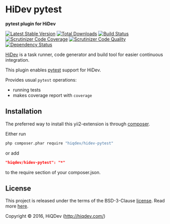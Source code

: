 HiDev pytest
============

**pytest plugin for HiDev**

[![Latest Stable Version](https://poser.pugx.org/hiqdev/hidev-pytest/v/stable)](https://packagist.org/packages/hiqdev/hidev-pytest)
[![Total Downloads](https://poser.pugx.org/hiqdev/hidev-pytest/downloads)](https://packagist.org/packages/hiqdev/hidev-pytest)
[![Build Status](https://img.shields.io/travis/hiqdev/hidev-pytest.svg)](https://travis-ci.org/hiqdev/hidev-pytest)
[![Scrutinizer Code Coverage](https://img.shields.io/scrutinizer/coverage/g/hiqdev/hidev-pytest.svg)](https://scrutinizer-ci.com/g/hiqdev/hidev-pytest/)
[![Scrutinizer Code Quality](https://img.shields.io/scrutinizer/g/hiqdev/hidev-pytest.svg)](https://scrutinizer-ci.com/g/hiqdev/hidev-pytest/)
[![Dependency Status](https://www.versioneye.com/php/hiqdev:hidev-pytest/dev-master/badge.svg)](https://www.versioneye.com/php/hiqdev:hidev-pytest/dev-master)

[HiDev](https://github.com/hiqdev/hidev) is a task runner, code generator and build tool for easier continuous integration.

This plugin enables [pytest](http://pytest.org/) support for HiDev.

Provides usual `pytest` operations:

- running tests
- makes coverage report with `coverage`

## Installation

The preferred way to install this yii2-extension is through [composer](http://getcomposer.org/download/).

Either run

```sh
php composer.phar require "hiqdev/hidev-pytest"
```

or add

```json
"hiqdev/hidev-pytest": "*"
```

to the require section of your composer.json.

## License

This project is released under the terms of the BSD-3-Clause [license](LICENSE).
Read more [here](http://choosealicense.com/licenses/bsd-3-clause).

Copyright © 2016, HiQDev (http://hiqdev.com/)
